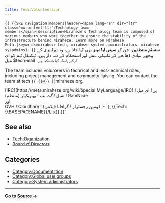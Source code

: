 ```yaml
---
title: Tech:Volunteers/ur
---
```


 `{{ {{SRE navigation|members|header=<span lang="en" dir="ltr" class="mw-content-ltr">Technology team members</span>|description=Miraheze's Technology team is composed of various members who work together to ensure the stability of the infrastructure behind Miraheze. Learn more on Miraheze Meta.|keywords=miraheze tech, miraheze system administrators, miraheze sysadmins}} }}`
**سسٹم منتظمین**، جن کو **سیس ایڈمینز** بھی کہا جاتا ہے، وہ میراہیزی کے پیچھے بنیادی ڈھانچے کے تکنیکی عمل اور استحکام کے ذمہ دار ہیں۔ ٹیکنیکل ٹیم کو ای میل $tech-mail کرکے رابطہ کیا جاسکتا ہے۔

The team includes volunteers in technical and less-technical roles, including project management and community liaising. You can contact the team at tech `{{ {{@}} }}`miraheze.org.

<div style="width: 100%; overflow: auto;>
{| class="wikitable center"
|-
! class="unsortable"| [ `{{ {{fullurl:Tech:Volunteers/List|action=edit}} }}` +/-]
! نام اور کردار
! لبیرہ چیٹ عرفیت <br /> [IRC](https://meta.miraheze.org/wiki/Special:MyLanguage/IRC) پر
! ای میل
! شیل
! گٹ ہب
! پھبریکیٹر (منتظم)
! RamNode <br />اور<br /> OVH
! Cloudflare
! ڈومین رجسٹرار
! گرافانا (ایڈمن)
|- `{{ {{Tech:{{BASEPAGENAME}}/List}} }}`

## See also
* [Tech:Organization](/tech-docs/techorganization)
* [Board of Directors](https://meta.miraheze.org/wiki/Board_of_Directors)

## Categories

* [Category:Documentation](https://meta.miraheze.org/wiki/Category:Documentation)
* [Category:Global user groups](https://meta.miraheze.org/wiki/Category:Global_user_groups)
* [Category:System administrators](https://meta.miraheze.org/wiki/Category:System_administrators)

----
**[Go to Source &rarr;](https://meta.miraheze.org/wiki/Tech:Volunteers/ur)**